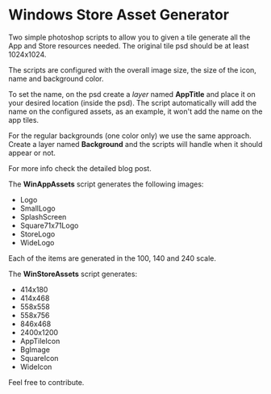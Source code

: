 # Windows Store Asset Generator
Two simple photoshop scripts to allow you to given a tile generate all the App and Store resources needed. The original tile psd should be at least 1024x1024.

The scripts are configured with the overall image size, the size of the icon, name and background color. 

To set the name, on the psd create a *layer* named **AppTitle** and place it on your desired location (inside the psd). The script automatically will add the name on the configured assets, as an example, it won't add the name on the app tiles.

For the regular backgrounds (one color only) we use the same approach. Create a layer named **Background** and the scripts will handle when it should appear or not.

For more info check the detailed blog post. 

The **WinAppAssets** script generates the following images:

 - Logo
 - SmallLogo
 - SplashScreen
 - Square71x71Logo
 - StoreLogo
 - WideLogo

Each of the items are generated in the 100, 140 and 240 scale.

The **WinStoreAssets** script generates:

 - 414x180
 - 414x468
 - 558x558
 - 558x756
 - 846x468
 - 2400x1200
 - AppTileIcon
 - BgImage
 - SquareIcon
 - WideIcon

Feel free to contribute.
